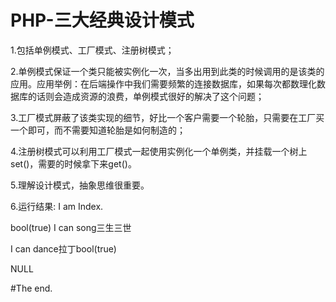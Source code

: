 # PHP-三大经典设计模式
1.包括单例模式、工厂模式、注册树模式；

2.单例模式保证一个类只能被实例化一次，当多出用到此类的时候调用的是该类的应用。应用举例：在后端操作中我们需要频繁的连接数据库，如果每次都数理化数据库的话则会造成资源的浪费，单例模式很好的解决了这个问题；

3.工厂模式屏蔽了该类实现的细节，好比一个客户需要一个轮胎，只需要在工厂买一个即可，而不需要知道轮胎是如何制造的；

4.注册树模式可以利用工厂模式一起使用实例化一个单例类，并挂载一个树上set()，需要的时候拿下来get()。

5.理解设计模式，抽象思维很重要。

6.运行结果:
I am Index.

bool(true) I can song三生三世

I can dance拉丁bool(true) 

NULL

#The end.
